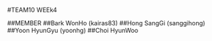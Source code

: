 #TEAM10 WEEk4


##MEMBER
##Bark WonHo	(kairas83)
##Hong SangGi	(sanggihong)
##Yoon HyunGyu (yoonhg)
##Choi HyunWoo